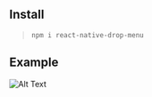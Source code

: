 
## **Install**

> ```npm i react-native-drop-menu```

## **Example**
![Alt Text](https://media.giphy.com/media/kIQviwTXaZYndm6pyT/giphy.gif)
